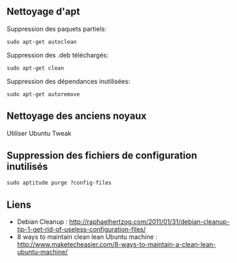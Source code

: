 ## Nettoyage d'apt

Suppression des paquets partiels:

	sudo apt-get autoclean

Suppression des .deb téléchargés:

	sudo apt-get clean

Suppression des dépendances inutilisées:

	sudo apt-get autoremove

## Nettoyage des anciens noyaux

Utiliser Ubuntu Tweak

## Suppression des fichiers de configuration inutilisés

	sudo aptitude purge ?config-files

## Liens

* Debian Cleanup : http://raphaelhertzog.com/2011/01/31/debian-cleanup-tip-1-get-rid-of-useless-configuration-files/
* 8 ways to maintain clean lean Ubuntu machine : http://www.maketecheasier.com/8-ways-to-maintain-a-clean-lean-ubuntu-machine/

